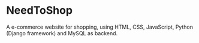 # NeedToShop
A e-commerce website for shopping, using HTML, CSS, JavaScript, Python (Django framework) and MySQL as backend.
